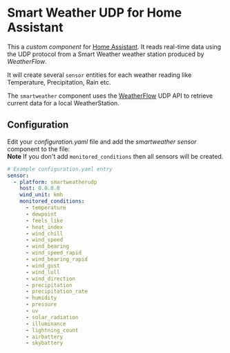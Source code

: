 # Smart Weather UDP for Home Assistant
This a *custom component* for [Home Assistant](https://www.home-assistant.io/). It reads real-time data using the UDP protocol from a Smart Weather weather station produced by *WeatherFlow*.

It will create several `sensor` entities for each weather reading like Temperature, Precipitation, Rain etc. 

The `smartweather` component uses the [WeatherFlow](https://weatherflow.github.io/SmartWeather/api/udp/v105/) UDP API to retrieve current data for a local WeatherStation.

## Configuration
Edit your *configuration.yaml* file and add the *smartweather sensor* component to the file:<br>
**Note** If you don't add `monitored_conditions` then all sensors will be created.

```yaml
# Example configuration.yaml entry
sensor:
  - platform: smartweatherudp
    host: 0.0.0.0
    wind_unit: kmh
    monitored_conditions:
      - temperature
      - dewpoint
      - feels_like
      - heat_index
      - wind_chill
      - wind_speed
      - wind_bearing
      - wind_speed_rapid
      - wind_bearing_rapid
      - wind_gust
      - wind_lull
      - wind_direction
      - precipitation
      - precipitation_rate
      - humidity
      - pressure
      - uv
      - solar_radiation
      - illuminance
      - lightning_count
      - airbattery
      - skybattery
```

